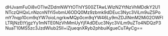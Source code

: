 dHJvamFuOi8vOTIwZDdmNWYtOThlYS00ZTAwLWIzN2YtNzVhMDdkY2U1NTczQHQxLnNzcnN1Yi5vbmU6ODQ0Mz9zbmk9dDEuc3Nyc3ViLm9uZSPomY7nqp10cm9qYW7oioLngrkwMQp0cm9qYW46Ly9mZDJlNmM2Mi02OWFlLTRjNzEtYjgzYy1mNTE0NzVhMmUyYjFAdDEuc3Nyc3ViLm9uZTo4NDQzP3NuaT10MS5zc3JzdWIub25lI+iZjueqnXRyb2phbuiKgueCuTAyCg==